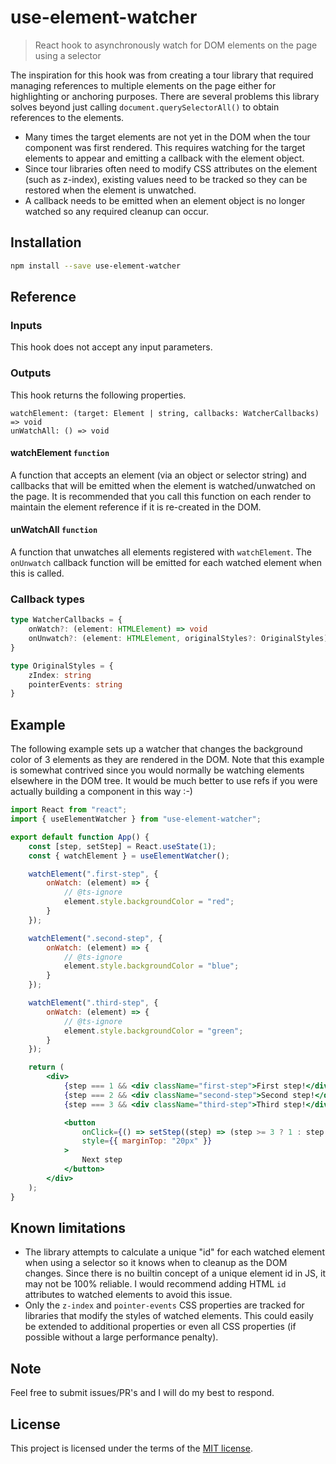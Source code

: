 # use-element-watcher

> React hook to asynchronously watch for DOM elements on the page using a selector

The inspiration for this hook was from creating a tour library that required managing references to multiple elements on the page either for highlighting or anchoring purposes. There are several problems this library solves beyond just calling `document.querySelectorAll()` to obtain references to the elements.

- Many times the target elements are not yet in the DOM when the tour component was first rendered. This requires watching for the target elements to appear and emitting a callback with the element object.
- Since tour libraries often need to modify CSS attributes on the element (such as z-index), existing values need to be tracked so they can be restored when the element is unwatched.
- A callback needs to be emitted when an element object is no longer watched so any required cleanup can occur.

## Installation

```sh
npm install --save use-element-watcher
```

## Reference

### Inputs

This hook does not accept any input parameters.

### Outputs

This hook returns the following properties.

```
watchElement: (target: Element | string, callbacks: WatcherCallbacks) => void
unWatchAll: () => void
```

#### watchElement `function`
A function that accepts an element (via an object or selector string) and callbacks that will be emitted when the element is watched/unwatched on the page. It is recommended that you call this function on each render to maintain the element reference if it is re-created in the DOM.

#### unWatchAll `function`
A function that unwatches all elements registered with `watchElement`. The `onUnwatch` callback function will be emitted for each watched element when this is called.

### Callback types

```typescript
type WatcherCallbacks = {
    onWatch?: (element: HTMLElement) => void
    onUnwatch?: (element: HTMLElement, originalStyles?: OriginalStyles) => void
}

type OriginalStyles = {
    zIndex: string
    pointerEvents: string
}
```

## Example

The following example sets up a watcher that changes the background color of 3 elements as they are rendered in the DOM. Note that this example is somewhat contrived since you would normally be watching elements elsewhere in the DOM tree. It would be much better to use refs if you were actually building a component in this way :-)

```jsx 
import React from "react";
import { useElementWatcher } from "use-element-watcher";

export default function App() {
    const [step, setStep] = React.useState(1);
    const { watchElement } = useElementWatcher();

    watchElement(".first-step", {
        onWatch: (element) => {
            // @ts-ignore
            element.style.backgroundColor = "red";
        }
    });

    watchElement(".second-step", {
        onWatch: (element) => {
            // @ts-ignore
            element.style.backgroundColor = "blue";
        }
    });

    watchElement(".third-step", {
        onWatch: (element) => {
            // @ts-ignore
            element.style.backgroundColor = "green";
        }
    });

    return (
        <div>
            {step === 1 && <div className="first-step">First step!</div>}
            {step === 2 && <div className="second-step">Second step!</div>}
            {step === 3 && <div className="third-step">Third step!</div>}

            <button
                onClick={() => setStep((step) => (step >= 3 ? 1 : step + 1))}
                style={{ marginTop: "20px" }}
            >
                Next step
            </button>
        </div>
    );
}

```

## Known limitations

- The library attempts to calculate a unique "id" for each watched element when using a selector so it knows when to cleanup as the DOM changes. Since there is no builtin concept of a unique element id in JS, it may not be 100% reliable. I would recommend adding HTML `id` attributes to watched elements to avoid this issue.
- Only the `z-index` and `pointer-events` CSS properties are tracked for libraries that modify the styles of watched elements. This could easily be extended to additional properties or even all CSS properties (if possible without a large performance penalty).

## Note

Feel free to submit issues/PR's and I will do my best to respond.

## License

This project is licensed under the terms of the [MIT license](https://github.com/iankberry/react-crossfade-simple/blob/master/LICENSE).